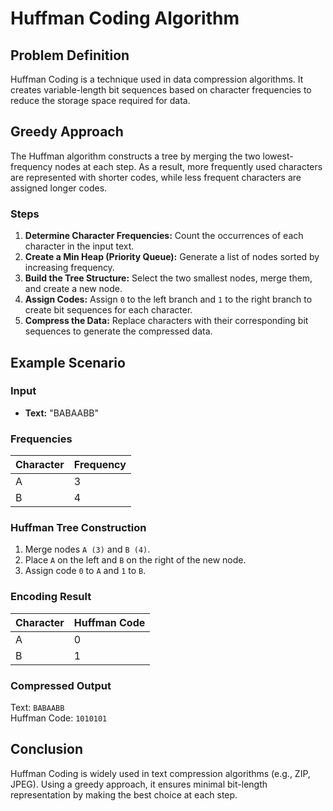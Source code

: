 # Huffman Coding Algorithm

## Problem Definition

Huffman Coding is a technique used in data compression algorithms. It creates variable-length bit sequences based on character frequencies to reduce the storage space required for data.

## Greedy Approach

The Huffman algorithm constructs a tree by merging the two lowest-frequency nodes at each step. As a result, more frequently used characters are represented with shorter codes, while less frequent characters are assigned longer codes.

### Steps

1. **Determine Character Frequencies:** Count the occurrences of each character in the input text.
2. **Create a Min Heap (Priority Queue):** Generate a list of nodes sorted by increasing frequency.
3. **Build the Tree Structure:** Select the two smallest nodes, merge them, and create a new node.
4. **Assign Codes:** Assign `0` to the left branch and `1` to the right branch to create bit sequences for each character.
5. **Compress the Data:** Replace characters with their corresponding bit sequences to generate the compressed data.

## Example Scenario

### Input

- **Text:** "BABAABB"

### Frequencies

| Character | Frequency |
|-----------|-----------|
| A         | 3         |
| B         | 4         |

### Huffman Tree Construction

1. Merge nodes `A (3)` and `B (4)`.
2. Place `A` on the left and `B` on the right of the new node.
3. Assign code `0` to `A` and `1` to `B`.

### Encoding Result

| Character | Huffman Code |
|-----------|-------------|
| A         | 0           |
| B         | 1           |

### Compressed Output

Text: `BABAABB`  
Huffman Code: `1010101`

## Conclusion

Huffman Coding is widely used in text compression algorithms (e.g., ZIP, JPEG). Using a greedy approach, it ensures minimal bit-length representation by making the best choice at each step.
